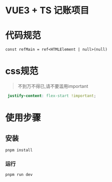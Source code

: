 # VUE3 + TS 记账项目

# 代码规范

``` tsx
const refMain = ref<HTMLElement | null>(null)
```

# css规范
> 不到万不得已,请不要滥用important
```scss
 justify-content: flex-start !important;
```

# 使用步骤

## 安装
```
pnpm install 
```

### 运行
```
pnpm run dev
```